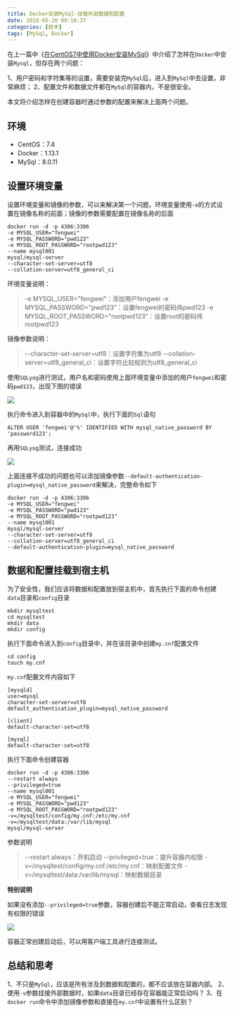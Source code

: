 ```yaml
---
title: Docker安装MySql-挂载外部数据和配置
date: 2018-05-20 09:18:37
categories: [技术]
tags: [MySql, Docker]
---
```


在上一篇中《[在CentOS7中使用Docker安装MySql](http://fwhyy.com/2018/04/Install-MySql-with-Docker-in-CentOS7/)》中介绍了怎样在`Docker`中安装`Mysql`，但存在两个问题：

1、用户密码和字符集等的设置，需要安装完`MySql`后，进入到`MySql`中去设置，非常麻烦；
2、配置文件和数据文件都在`MySql`的容器内，不是很安全。

本文将介绍怎样在创建容器时通过参数的配置来解决上面两个问题。

## 环境

 * CentOS：7.4
 * Docker：1.13.1
 * MySql：8.0.11

## 设置环境变量

设置环境变量和镜像的参数，可以来解决第一个问题，环境变量使用`-e`的方式设置在镜像名称的前面；镜像的参数需要配置在镜像名称的后面

```
docker run -d -p 4306:3306
-e MYSQL_USER="fengwei"
-e MYSQL_PASSWORD="pwd123"
-e MYSQL_ROOT_PASSWORD="rootpwd123"
--name mysql001
mysql/mysql-server
--character-set-server=utf8
--collation-server=utf8_general_ci
```

环境变量说明：

>-e MYSQL_USER="fengwei"：添加用户fengwei
-e MYSQL_PASSWORD="pwd123"：设置fengwei的密码伟pwd123
-e MYSQL_ROOT_PASSWORD="rootpwd123"：设置root的密码伟rootpwd123

镜像参数说明：

>--character-set-server=utf8：设置字符集为utf8
--collation-server=utf8_general_ci：设置字符比较规则为utf8_general_ci

使用`SQLyog`进行测试，用户名和密码使用上面环境变量中添加的用户`fengwei`和密码`pwd123`，出现下图的错误

![](https://cdn.jsdelivr.net/gh/oec2003/hblog-images/img/202201260826693.jpg)

执行命令进入到容器中的`MySql`中，执行下面的`Sql`语句

```
ALTER USER 'fengwei'@'%' IDENTIFIED WITH mysql_native_password BY 'password123';
```

再用`SQLyog`测试，连接成功

![](https://cdn.jsdelivr.net/gh/oec2003/hblog-images/img/202201260826414.jpg)

上面连接不成功的问题也可以添加镜像参数`--default-authentication-plugin=mysql_native_password`来解决，完整命令如下

```
docker run -d -p 4306:3306 
-e MYSQL_USER="fengwei" 
-e MYSQL_PASSWORD="pwd123" 
-e MYSQL_ROOT_PASSWORD="rootpwd123" 
--name mysql001 
mysql/mysql-server 
--character-set-server=utf8 
--collation-server=utf8_general_ci 
--default-authentication-plugin=mysql_native_password 
```

## 数据和配置挂载到宿主机

为了安全性，我们应该将数据和配置放到宿主机中，首先执行下面的命令创建`data`目录和`config`目录

```
mkdir mysqltest
cd mysqltest
mkdir data
mkdir config
```

执行下面命令进入到`config`目录中，并在该目录中创建`my.cnf`配置文件

```
cd config
touch my.cnf
```

`my.cnf`配置文件内容如下

```
[mysqld]
user=mysql
character-set-server=utf8
default_authentication_plugin=mysql_native_password

[client]
default-character-set=utf8

[mysql]
default-character-set=utf8
```

执行下面命令创建容器

```
docker run -d -p 4306:3306 
--restart always 
--privileged=true
--name mysql001
-e MYSQL_USER="fengwei" 
-e MYSQL_PASSWORD="pwd123" 
-e MYSQL_ROOT_PASSWORD="rootpwd123"
-v=/mysqltest/config/my.cnf:/etc/my.cnf 
-v=/mysqltest/data:/var/lib/mysql 
mysql/mysql-server
```

参数说明

>--restart always：开机启动
--privileged=true：提升容器内权限
-v=/mysqltest/config/my.cnf:/etc/my.cnf：映射配置文件
-v=/mysqltest/data:/var/lib/mysql：映射数据目录

**特别说明**

如果没有添加`--privileged=true`参数，容器创建后不能正常启动，查看日志发现有权限的错误

![](https://cdn.jsdelivr.net/gh/oec2003/hblog-images/img/202201260827601.jpg)

容器正常创建启动后，可以用客户端工具进行连接测试。

## 总结和思考

1、不只是`MySql`，应该是所有涉及到数据和配置的，都不应该放在容器内部。
2、使用`-v`参数挂接外部数据时，如果`data`目录已经存在容器能正常启动吗？
3、在`docker run`命令中添加镜像参数和直接在`my.cnf`中设置有什么区别？




